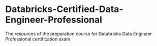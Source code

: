 # Databricks-Certified-Data-Engineer-Professional
The resources of the preparation course for Databricks Data Engineer Professional certification exam
